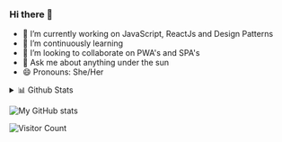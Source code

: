 ### Hi there 👋

<!--
**Deep1Shikha/Deep1Shikha** is a ✨ _special_ ✨ repository because its `README.md` (this file) appears on your GitHub profile.

Here are some ideas to get you started:

- 🔭 I’m currently working on ...
- 🌱 I’m currently learning ...
- 👯 I’m looking to collaborate on ...
- 🤔 I’m looking for help with ...
- 💬 Ask me about ...
- 📫 How to reach me: ...
- 😄 Pronouns: ...
- ⚡ Fun fact: ...
-->
- 🔭 I’m currently working on JavaScript, ReactJs and Design Patterns
- 🌱 I’m continuously learning 
- 👯 I’m looking to collaborate on PWA's and SPA's
- 💬 Ask me about anything under the sun
- 😄 Pronouns: She/Her
<details>
<summary>📊 Github Stats</summary>
</details>

![My GitHub stats](https://github-readme-stats.vercel.app/api?username=Deep1Shikha&show_icons=true&theme=merko)


 ![Visitor Count](https://profile-counter.glitch.me/{Deep1Shikha}/count.svg)
